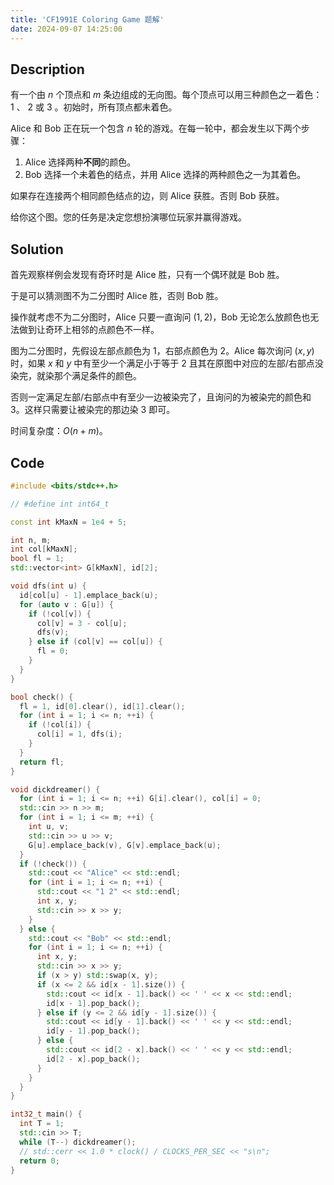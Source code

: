 ```yaml
---
title: 'CF1991E Coloring Game 题解'
date: 2024-09-07 14:25:00
---
```


## Description

有一个由 $n$ 个顶点和 $m$ 条边组成的无向图。每个顶点可以用三种颜色之一着色： $1$ 、 $2$ 或 $3$ 。初始时，所有顶点都未着色。

Alice 和 Bob 正在玩一个包含 $n$ 轮的游戏。在每一轮中，都会发生以下两个步骤：

1. Alice 选择两种**不同**的颜色。
2. Bob 选择一个未着色的结点，并用 Alice 选择的两种颜色之一为其着色。

如果存在连接两个相同颜色结点的边，则 Alice 获胜。否则 Bob 获胜。

给你这个图。您的任务是决定您想扮演哪位玩家并赢得游戏。

## Solution

首先观察样例会发现有奇环时是 Alice 胜，只有一个偶环就是 Bob 胜。

于是可以猜测图不为二分图时 Alice 胜，否则 Bob 胜。

操作就考虑不为二分图时，Alice 只要一直询问 $(1,2)$，Bob 无论怎么放颜色也无法做到让奇环上相邻的点颜色不一样。

图为二分图时，先假设左部点颜色为 $1$，右部点颜色为 $2$。Alice 每次询问 $(x,y)$ 时，如果 $x$ 和 $y$ 中有至少一个满足小于等于 $2$ 且其在原图中对应的左部/右部点没染完，就染那个满足条件的颜色。

否则一定满足左部/右部点中有至少一边被染完了，且询问的为被染完的颜色和 $3$。这样只需要让被染完的那边染 $3$ 即可。

时间复杂度：$O(n+m)$。

## Code

```cpp
#include <bits/stdc++.h>

// #define int int64_t

const int kMaxN = 1e4 + 5;

int n, m;
int col[kMaxN];
bool fl = 1;
std::vector<int> G[kMaxN], id[2];

void dfs(int u) {
  id[col[u] - 1].emplace_back(u);
  for (auto v : G[u]) {
    if (!col[v]) {
      col[v] = 3 - col[u];
      dfs(v);
    } else if (col[v] == col[u]) {
      fl = 0;
    }
  }
}

bool check() {
  fl = 1, id[0].clear(), id[1].clear();
  for (int i = 1; i <= n; ++i) {
    if (!col[i]) {
      col[i] = 1, dfs(i);
    }
  }
  return fl;
}

void dickdreamer() {
  for (int i = 1; i <= n; ++i) G[i].clear(), col[i] = 0;
  std::cin >> n >> m;
  for (int i = 1; i <= m; ++i) {
    int u, v;
    std::cin >> u >> v;
    G[u].emplace_back(v), G[v].emplace_back(u);
  }
  if (!check()) {
    std::cout << "Alice" << std::endl;
    for (int i = 1; i <= n; ++i) {
      std::cout << "1 2" << std::endl;
      int x, y;
      std::cin >> x >> y;
    }
  } else {
    std::cout << "Bob" << std::endl;
    for (int i = 1; i <= n; ++i) {
      int x, y;
      std::cin >> x >> y;
      if (x > y) std::swap(x, y);
      if (x <= 2 && id[x - 1].size()) {
        std::cout << id[x - 1].back() << ' ' << x << std::endl;
        id[x - 1].pop_back();
      } else if (y <= 2 && id[y - 1].size()) {
        std::cout << id[y - 1].back() << ' ' << y << std::endl;
        id[y - 1].pop_back();
      } else {
        std::cout << id[2 - x].back() << ' ' << y << std::endl;
        id[2 - x].pop_back();
      }
    }
  }
}

int32_t main() {
  int T = 1;
  std::cin >> T;
  while (T--) dickdreamer();
  // std::cerr << 1.0 * clock() / CLOCKS_PER_SEC << "s\n";
  return 0;
}
```